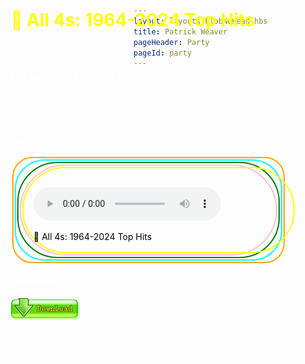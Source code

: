 ```yaml
---
layout: layouts/blobNoHead.hbs
title: Patrick Weaver
pageHeader: Party
pageId: party
---
```


<div style="height: 100vh; width: 100vw; background-image: url('/images/pages/party/sparklebackground.gif'); background-repeat: reapeat-y; color: white; position: absolute; left: 0; top: 0; padding: 2rem;">

<h1 style="color: yellow">🕺 All 4s: 1964-2024 Top Hits</h1>

<marquee style="color: white">✨ ✨ Party ✨ ✨</marquee>

<h3 style="color: white">For best results start at:</h3>

- 11:09 PM - Apple (2024) at 🕛
- 11:06 - Let's Go Crazy (1984) at 🕛

<h4 style="color: white">Play</h4>

<div style="border: 2px solid orange; width: 432px; margin: 2px; border-radius: 32px;">
<div style="border: 2px solid aqua; width: 424px; margin: 2px; border-radius: 48px;">
<div style="border: 2px solid green; width: 416px; margin: 2px; border-radius: 64px;">
<div style="border: 2px solid pink; width: 408px; margin: 2px; border-radius: 96px;">
<figure style="width: 400px; padding: 1rem; border: 2px solid yellow; margin: 2px; border-radius: 128px; color: black;">

<audio controls src="/files/All_4s_1964-2024-top-hits-merry-christmizzle_V2.mp3"></audio>

<figcaption>🕺 All 4s: 1964-2024 Top Hits</figcaption>
</figure>
</div>
</div>
</div>
</div>

<h4 style="color: white">Download</h4>

<a href="/files/All_4s_1964-2024-top-hits-merry-christmizzle_V2.mp3" download>
  <img src="/images/pages/party/download.gif" alt="Download">
</a>

<marquee style="color: pink">✨ ✨ Party ✨ ✨</marquee>

`</div>
